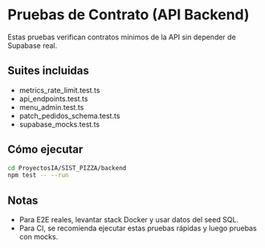 # Pruebas de Contrato (API Backend)

Estas pruebas verifican contratos mínimos de la API sin depender de Supabase real.

## Suites incluidas
- metrics_rate_limit.test.ts
- api_endpoints.test.ts
- menu_admin.test.ts
- patch_pedidos_schema.test.ts
- supabase_mocks.test.ts

## Cómo ejecutar

```bash
cd ProyectosIA/SIST_PIZZA/backend
npm test -- --run
```

## Notas
- Para E2E reales, levantar stack Docker y usar datos del seed SQL.
- Para CI, se recomienda ejecutar estas pruebas rápidas y luego pruebas con mocks.

